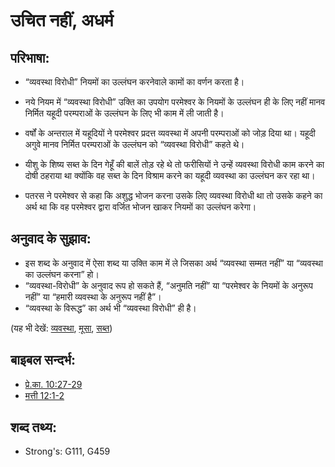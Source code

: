 # उचित नहीं, अधर्म #

## परिभाषा: ##

* “व्यवस्था विरोधी” नियमों का उल्लंघन करनेवाले कामों का वर्णन करता है।

* नये नियम में “व्यवस्था विरोधी” उक्ति का उपयोग परमेश्वर के नियमों के उल्लंघन ही के लिए नहीं मानव निर्मित यहूदी परम्पराओं के उल्लंघन के लिए भी काम में ली जाती है।
* वर्षों के अन्तराल में यहूदियों ने परमेश्वर प्रदत्त व्यवस्था में अपनी परम्पराओं को जोड़ दिया था। यहूदी अगुवे मानव निर्मित परम्पराओं के उल्लंघन को  “व्यवस्था विरोधी” कहते थे।
* यीशु के शिष्य सब्त के दिन गेहूँ की बालें तोड़ रहे थे तो फरीसियों ने उन्हें व्यवस्था विरोधी काम करने का दोषी ठहराया था क्योंकि वह सब्त के दिन विश्राम करने का यहूदी व्यवस्था का उल्लंघन कर रहा था।
* पतरस ने परमेश्वर से कहा कि अशुद्ध भोजन करना उसके लिए व्यवस्था विरोधी था तो उसके कहने का अर्थ था कि वह परमेश्वर द्वारा वर्जित भोजन खाकर नियमों का उल्लंघन करेगा।

## अनुवाद के सुझाव: ##

* इस शब्द के अनुवाद में ऐसा शब्द या उक्ति काम में ले जिसका अर्थ “व्यवस्था सम्मत नहीं” या “व्यवस्था का उल्लंघन करना” हो। 
* “व्यवस्था-विरोधी” के अनुवाद रूप हो सकते हैं, “अनुमति नहीं” या “परमेश्वर के नियमों के अनुरूप नहीं” या “हमारी व्यवस्था के अनुरूप नहीं है”।
* “व्यवस्था के विरूद्ध” का अर्थ भी “व्यवस्था विरोधी” ही है।

(यह भी देखें: [व्यवस्था](../other/lawful.md), [मूसा](../names/moses.md), [सब्त](../kt/sabbath.md))

## बाइबल सन्दर्भ: ##

* [प्रे.का. 10:27-29](rc://hi/tn/help/act/10/27)
* [मत्ती 12:1-2](rc://hi/tn/help/mat/12/01)


## शब्द तथ्य: ##

* Strong's: G111, G459
